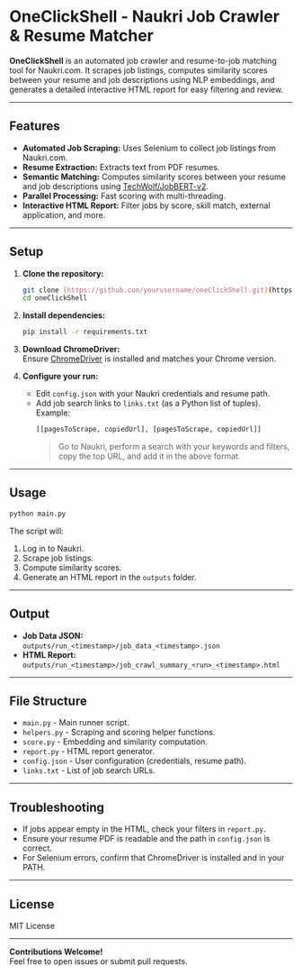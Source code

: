 # OneClickShell - Naukri Job Crawler & Resume Matcher

**OneClickShell** is an automated job crawler and resume-to-job matching tool for Naukri.com. It scrapes job listings, computes similarity scores between your resume and job descriptions using NLP embeddings, and generates a detailed interactive HTML report for easy filtering and review.

---

## Features

- **Automated Job Scraping:** Uses Selenium to collect job listings from Naukri.com.
- **Resume Extraction:** Extracts text from PDF resumes.
- **Semantic Matching:** Computes similarity scores between your resume and job descriptions using [TechWolf/JobBERT-v2](https://huggingface.co/TechWolf/JobBERT-v2).
- **Parallel Processing:** Fast scoring with multi-threading.
- **Interactive HTML Report:** Filter jobs by score, skill match, external application, and more.

---

## Setup

1. **Clone the repository:**
   ```bash
   git clone [https://github.com/yourusername/oneClickShell.git](https://github.com/Sherl0ck07/one-click-shell.git)
   cd oneClickShell
   ```

2. **Install dependencies:**
   ```bash
   pip install -r requirements.txt
   ```

3. **Download ChromeDriver:**  
   Ensure [ChromeDriver](https://chromedriver.chromium.org/downloads) is installed and matches your Chrome version.

4. **Configure your run:**
   - Edit `config.json` with your Naukri credentials and resume path.
   - Add job search links to `links.txt` (as a Python list of tuples).  
     Example:  
     ```python
     [[pagesToScrape, copiedUrl], [pagesToScrape, copiedUrl]]
     ```
     > Go to Naukri, perform a search with your keywords and filters, copy the top URL, and add it in the above format.

---

## Usage

```bash
python main.py
```

The script will:

1. Log in to Naukri.
2. Scrape job listings.
3. Compute similarity scores.
4. Generate an HTML report in the `outputs` folder.

---

## Output

- **Job Data JSON:**  
  `outputs/run_<timestamp>/job_data_<timestamp>.json`
- **HTML Report:**  
  `outputs/run_<timestamp>/job_crawl_summary_<run>_<timestamp>.html`

---

## File Structure

- `main.py` - Main runner script.  
- `helpers.py` - Scraping and scoring helper functions.  
- `score.py` - Embedding and similarity computation.  
- `report.py` - HTML report generator.  
- `config.json` - User configuration (credentials, resume path).  
- `links.txt` - List of job search URLs.

---

## Troubleshooting

- If jobs appear empty in the HTML, check your filters in `report.py`.  
- Ensure your resume PDF is readable and the path in `config.json` is correct.  
- For Selenium errors, confirm that ChromeDriver is installed and in your PATH.

---

## License

MIT License

---

**Contributions Welcome!**  
Feel free to open issues or submit pull requests.

